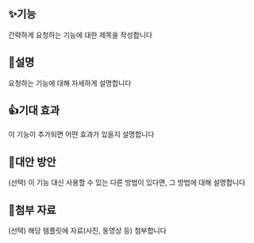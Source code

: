 ## ✨기능

간략하게 요청하는 기능에 대한 제목을 작성합니다

## 📄설명

요청하는 기능에 대해 자세하게 설명합니다

## 👍기대 효과

이 기능이 추가되면 어떤 효과가 있을지 설명합니다

## 🥈대안 방안

(선택) 이 기능 대신 사용할 수 있는 다른 방법이 있다면, 그 방법에 대해 설명합니다

## 📑첨부 자료

(선택) 해당 템플릿에 자료(사진, 동영상 등) 첨부합니다
